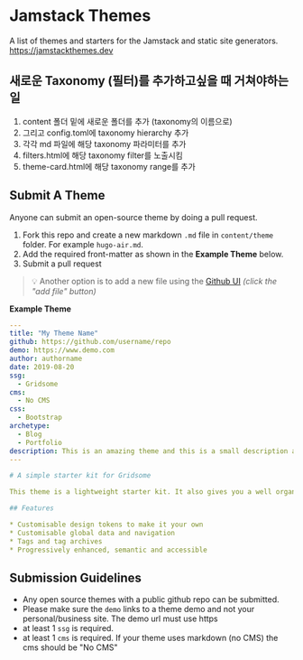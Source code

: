 # Jamstack Themes

A list of themes and starters for the Jamstack and static site generators. https://jamstackthemes.dev

## 새로운 Taxonomy (필터)를 추가하고싶을 때 거쳐야하는 일
1. content 폴더 밑에 새로운 폴더를 추가 (taxonomy의 이름으로)
2. 그리고 config.toml에 taxonomy hierarchy 추가
3. 각각 md 파일에 해당 taxonomy 파라미터를 추가
4. filters.html에 해당 taxonomy filter를 노출시킴
5. theme-card.html에 해당 taxonomy range를 추가


## Submit A Theme

Anyone can submit an open-source theme by doing a pull request.

1. Fork this repo and create a new markdown `.md` file in `content/theme` folder. For example `hugo-air.md`. 
2. Add the required front-matter as shown in the **Example Theme** below.
3. Submit a pull request

> 💡 Another option is to add a new file using the [Github UI](https://github.com/stackbit/jamstackthemes/tree/master/content/theme) _(click the "add file" button)_ 

**Example Theme**
```yaml
---
title: "My Theme Name"
github: https://github.com/username/repo
demo: https://www.demo.com 
author: authorname
date: 2019-08-20
ssg:
  - Gridsome
cms:
  - No CMS
css:
  - Bootstrap 
archetype:
  - Blog
  - Portfolio
description: This is an amazing theme and this is a small description about it!
---

# A simple starter kit for Gridsome

This theme is a lightweight starter kit. It also gives you a well organised starting point to extend it for yourself.

## Features

* Customisable design tokens to make it your own  
* Customisable global data and navigation  
* Tags and tag archives  
* Progressively enhanced, semantic and accessible  
```

    
## Submission Guidelines

* Any open source themes with a public github repo can be submitted.
* Please make sure the `demo` links to a theme demo and not your personal/business site. The demo url must use https
* at least 1 `ssg` is required.
* at least 1 `cms` is required. If your theme uses markdown (no CMS) the cms should be "No CMS"
